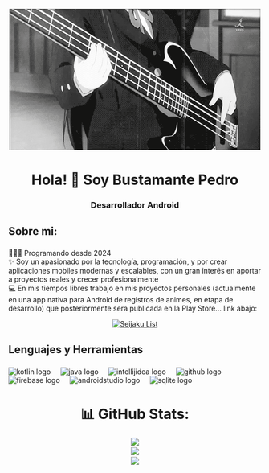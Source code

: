 <p align="center">
  <img src="Guitar.gif" alt="Banner animado" />
</p>


<h1 align="center">Hola! 👋 Soy Bustamante Pedro</h1>

###

<h3 align="center">Desarrollador Android</h3>

###

<h2 align="left">Sobre mi:</h2>

###

<p align="left">👨🏻‍💻 Programando desde 2024<br>✨ Soy un apasionado por la tecnología, programación, y por crear aplicaciones mobiles modernas y escalables, con un gran interés en aportar a proyectos reales y crecer profesionalmente<br>💻 En mis tiempos libres trabajo en mis proyectos personales (actualmente en una app nativa para Android de registros de animes, en etapa de desarrollo) que posteriormente sera publicada en la Play Store... link abajo:

<p align="center">
  <a href="https://github.com/Pedro-kt/seijaku-list">
    <img src="https://img.shields.io/badge/Seijaku%20List-f04393" alt="Seijaku List">
  </a>
</p>

###

<h2 align="left">Lenguajes y Herramientas</h2>

###

<div align="left">
  <img src="https://skillicons.dev/icons?i=kotlin" height="40" alt="kotlin logo"  />
  <img width="12" />
  <img src="https://skillicons.dev/icons?i=java" height="40" alt="java logo"  />
  <img width="12" />
  <img src="https://skillicons.dev/icons?i=idea" height="40" alt="intellijidea logo"  />
  <img width="12" />
  <img src="https://skillicons.dev/icons?i=github" height="40" alt="github logo"  />
  <img width="12" />
  <img src="https://skillicons.dev/icons?i=firebase" height="40" alt="firebase logo"  />
  <img width="12" />
  <img src="https://skillicons.dev/icons?i=androidstudio" height="40" alt="androidstudio logo"  />
  <img width="12" />
  <img src="https://cdn.jsdelivr.net/gh/devicons/devicon/icons/sqlite/sqlite-original.svg" height="40" alt="sqlite logo"  />
</div>

###

<div align="center">
  
  # 📊 GitHub Stats:
![](https://github-readme-stats.vercel.app/api?username=Pedro-kt&theme=tokyonight&hide_border=false&include_all_commits=false&count_private=true)<br/>
![](https://nirzak-streak-stats.vercel.app/?user=Pedro-kt&theme=tokyonight&hide_border=false)<br/>
![](https://github-readme-stats.vercel.app/api/top-langs/?username=Pedro-kt&theme=tokyonight&hide_border=false&include_all_commits=false&count_private=true&layout=compact)

</div>



###

